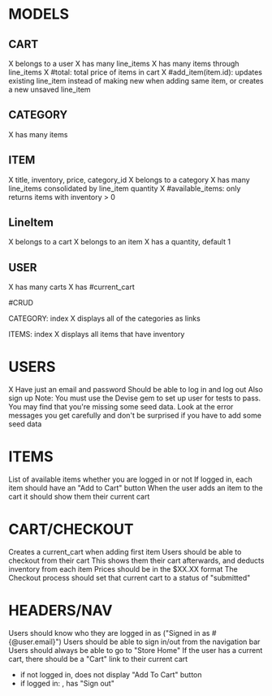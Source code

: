 # MODELS

## CART
X belongs to a user
X has many line_items
X has many items through line_items
X #total: total price of items in cart
X #add_item(item.id): updates existing line_item instead of making new when adding same item, or creates a new unsaved line_item 

## CATEGORY
X has many items

## ITEM
X title, inventory, price, category_id
X belongs to a category
X has many line_items consolidated by line_item quantity
X #available_items: only returns items with inventory > 0

## LineItem
X belongs to a cart
X belongs to an item
X has a quantity, default 1

## USER
X has many carts
X has #current_cart

#CRUD

CATEGORY: index
X displays all of the categories as links

ITEMS: index
X displays all items that have inventory

# USERS
X Have just an email and password
Should be able to log in and log out
Also sign up
Note: You must use the Devise gem to set up user for tests to pass.
You may find that you're missing some seed data. Look at the error messages you get carefully and don't be surprised if you have to add some seed data

# ITEMS 
List of available items whether you are logged in or not
If logged in, each item should have an "Add to Cart" button
When the user adds an item to the cart it should show them their current cart

# CART/CHECKOUT
Creates a current_cart when adding first item
Users should be able to checkout from their cart
This shows them their cart afterwards, and deducts inventory from each item
Prices should be in the $XX.XX format
The Checkout process should set that current cart to a status of "submitted"

# HEADERS/NAV
Users should know who they are logged in as ("Signed in as #{@user.email}")
Users should be able to sign in/out from the navigation bar
Users should always be able to go to "Store Home"
If the user has a current cart, there should be a "Cart" link to their current cart
- if not logged in, does not display "Add To Cart" button
- if logged in: ,  has "Sign out"